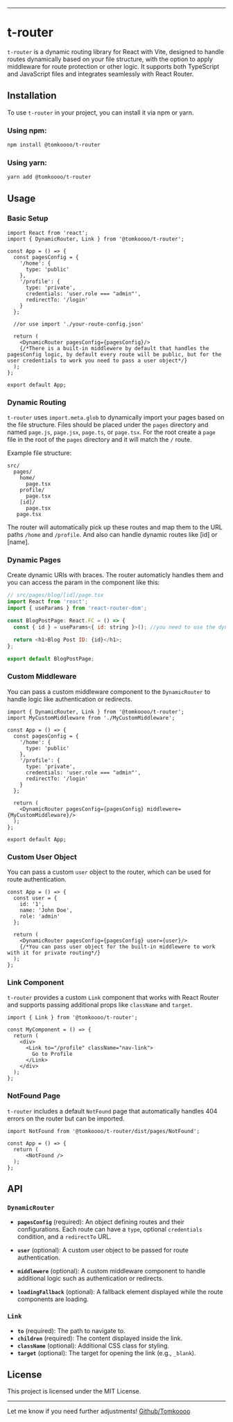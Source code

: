
---

# t-router

`t-router` is a dynamic routing library for React with Vite, designed to handle routes dynamically based on your file structure, with the option to apply middleware for route protection or other logic. It supports both TypeScript and JavaScript files and integrates seamlessly with React Router.

## Installation

To use `t-router` in your project, you can install it via npm or yarn.

### Using npm:

```bash
npm install @tomkoooo/t-router
```

### Using yarn:

```bash
yarn add @tomkoooo/t-router
```

## Usage

### Basic Setup

```tsx
import React from 'react';
import { DynamicRouter, Link } from '@tomkoooo/t-router';

const App = () => {
  const pagesConfig = {
    '/home': {
      type: 'public'
    },
    '/profile': {
      type: 'private',
      credentials: 'user.role === "admin"',
      redirectTo: '/login'
    }
  };

  //or use import './your-route-config.json' 

  return (
    <DynamicRouter pagesConfig={pagesConfig}/>
    {/*There is a built-in middlewere by default that handles the pagesConfig logic, by default every route will be public, but for the user credentials to work you need to pass a user object*/}
  );
};

export default App;
```

### Dynamic Routing

`t-router` uses `import.meta.glob` to dynamically import your pages based on the file structure. Files should be placed under the `pages` directory and named `page.js`, `page.jsx`, `page.ts`, or `page.tsx`. For the root create a `page` file in the root of the `pages` directory and it will match the `/` route.

Example file structure:

```
src/
  pages/
    home/
      page.tsx
    profile/
      page.tsx
    [id]/
      page.tsx
   page.tsx
```

The router will automatically pick up these routes and map them to the URL paths `/home` and `/profile`. And also can handle dynamic routes like [id] or [name].

### Dynamic Pages

Create dynamic URls with braces. The router automaticly handles them and you can access the param in the component like this:

```javascript
// src/pages/blog/[id]/page.tsx
import React from 'react';
import { useParams } from 'react-router-dom';

const BlogPostPage: React.FC = () => {
  const { id } = useParams<{ id: string }>(); //you need to use the dynamic anme you given in the braces

  return <h1>Blog Post ID: {id}</h1>;
};

export default BlogPostPage;

```

### Custom Middleware

You can pass a custom middleware component to the `DynamicRouter` to handle logic like authentication or redirects.

```tsx
import { DynamicRouter, Link } from '@tomkoooo/t-router';
import MyCustomMiddleware from './MyCustomMiddleware';

const App = () => {
  const pagesConfig = {
    '/home': {
      type: 'public'
    },
    '/profile': {
      type: 'private',
      credentials: 'user.role === "admin"',
      redirectTo: '/login'
    }
  };

  return (
    <DynamicRouter pagesConfig={pagesConfig} middlewere={MyCustomMiddleware}/>
  );
};

export default App;
```

### Custom User Object

You can pass a custom `user` object to the router, which can be used for route authentication.

```tsx
const App = () => {
  const user = {
    id: '1',
    name: 'John Doe',
    role: 'admin'
  };

  return (
    <DynamicRouter pagesConfig={pagesConfig} user={user}/>
    {/*You can pass user object for the built-in middlewere to work with it for private routing*/}
  );
};
```

### Link Component

`t-router` provides a custom `Link` component that works with React Router and supports passing additional props like `className` and `target`.

```tsx
import { Link } from '@tomkoooo/t-router';

const MyComponent = () => {
  return (
    <div>
      <Link to="/profile" className="nav-link">
        Go to Profile
      </Link>
    </div>
  );
};
```

### NotFound Page

`t-router` includes a default `NotFound` page that automatically handles 404 errors on the router but can be imported.

```tsx
import NotFound from '@tomkoooo/t-router/dist/pages/NotFound';

const App = () => {
  return (
      <NotFound />
  );
};
```



## API

### `DynamicRouter`

- **`pagesConfig`** (required): An object defining routes and their configurations. Each route can have a `type`, optional `credentials` condition, and a `redirectTo` URL.
  
- **`user`** (optional): A custom user object to be passed for route authentication.
  
- **`middlewere`** (optional): A custom middleware component to handle additional logic such as authentication or redirects.

- **`loadingFallback`** (optional): A fallback element displayed while the route components are loading.

### `Link`

- **`to`** (required): The path to navigate to.
- **`children`** (required): The content displayed inside the link.
- **`className`** (optional): Additional CSS class for styling.
- **`target`** (optional): The target for opening the link (e.g., `_blank`).

## License

This project is licensed under the MIT License.

---

Let me know if you need further adjustments!
[Github/Tomkoooo](https://github.com/Tomkoooo/trouter)